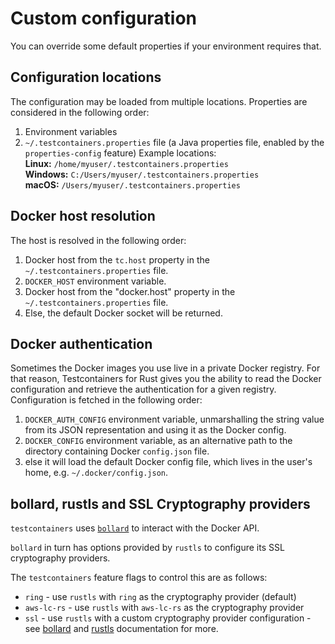 # Custom configuration

You can override some default properties if your environment requires that.

## Configuration locations

The configuration may be loaded from multiple locations. Properties are considered in the following order:

1. Environment variables
2. `~/.testcontainers.properties` file (a Java properties file, enabled by the `properties-config` feature)
   Example locations:  
   **Linux:** `/home/myuser/.testcontainers.properties`  
   **Windows:** `C:/Users/myuser/.testcontainers.properties`  
   **macOS:** `/Users/myuser/.testcontainers.properties`

## Docker host resolution

The host is resolved in the following order:

1. Docker host from the `tc.host` property in the `~/.testcontainers.properties` file.
2. `DOCKER_HOST` environment variable.
3. Docker host from the "docker.host" property in the `~/.testcontainers.properties` file.
4. Else, the default Docker socket will be returned.

## Docker authentication

Sometimes the Docker images you use live in a private Docker registry.
For that reason, Testcontainers for Rust gives you the ability to read the Docker configuration and retrieve the authentication for a given registry.
Configuration is fetched in the following order:

1. `DOCKER_AUTH_CONFIG` environment variable, unmarshalling the string value from its JSON representation and using it as the Docker config.
2. `DOCKER_CONFIG` environment variable, as an alternative path to the directory containing Docker `config.json` file.
3. else it will load the default Docker config file, which lives in the user's home, e.g. `~/.docker/config.json`.

## bollard, rustls and SSL Cryptography providers
`testcontainers` uses [`bollard`](https://docs.rs/bollard/latest/bollard/) to interact with the Docker API. 

`bollard` in turn has options provided by `rustls` to configure its SSL cryptography providers.

The `testcontainers` feature flags to control this are as follows:
* `ring` - use `rustls` with `ring` as the cryptography provider (default)
* `aws-lc-rs` - use `rustls` with `aws-lc-rs` as the cryptography provider
* `ssl` - use `rustls` with a custom cryptography provider configuration - see [bollard](https://docs.rs/bollard/latest/bollard/#feature-flags) and [rustls](https://docs.rs/rustls/latest/rustls/#cryptography-providers) documentation for more.
